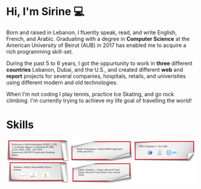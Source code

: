 # Hi, I'm Sirine 💻

Born and raised in Lebanon, I fluently speak, read, and write English, French, and Arabic.
Graduating with a degree in <strong>Computer Science</strong> at the American University of Beirut (AUB) in 2017 has enabled me to acquire a rich programming skill-set.

During the past 5 to 6 years, I got the oppurtunity to work in <strong>three</strong> different <strong>countries</strong> Lebanon, Dubai, and the U.S., and created different <strong>web</strong> and <strong>report</strong> projects for several companies, hospitals, retails, and univeristies using different modern and old technologies.

When I'm not coding I play tennis, practice Ice Skating, and go rock climbing. I'm currently trying to achieve my life goal of travelling the world!

# Skills

<img src="Skills/Skills.png" alt="Lights"> 
